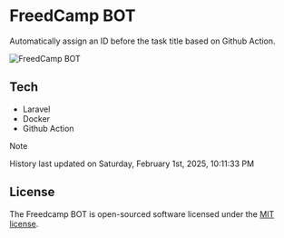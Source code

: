 # FreedCamp BOT

Automatically assign an ID before the task title based on Github Action.

![FreedCamp BOT](https://repository-images.githubusercontent.com/737932867/7d34798b-2680-471c-b089-a78a718d3d6a)

## Tech

- Laravel
- Docker
- Github Action

> [!NOTE]  
> History last updated on Saturday, February 1st, 2025, 10:11:33 PM

## License

The Freedcamp BOT is open-sourced software licensed under the [MIT license](https://opensource.org/licenses/MIT).
